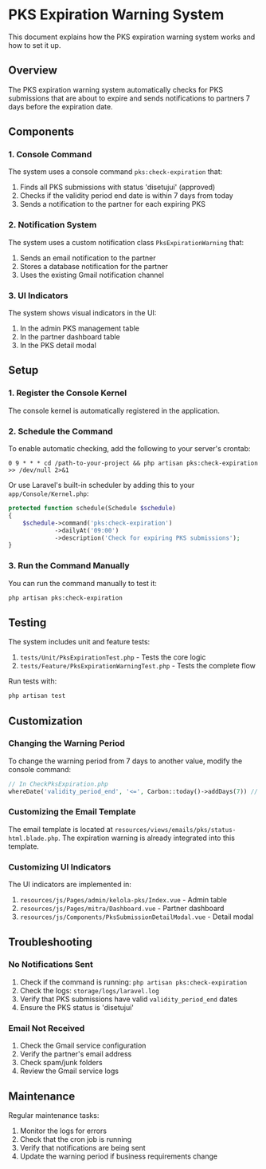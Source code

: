 # PKS Expiration Warning System

This document explains how the PKS expiration warning system works and how to set it up.

## Overview

The PKS expiration warning system automatically checks for PKS submissions that are about to expire and sends notifications to partners 7 days before the expiration date.

## Components

### 1. Console Command

The system uses a console command `pks:check-expiration` that:

1. Finds all PKS submissions with status 'disetujui' (approved)
2. Checks if the validity period end date is within 7 days from today
3. Sends a notification to the partner for each expiring PKS

### 2. Notification System

The system uses a custom notification class `PksExpirationWarning` that:

1. Sends an email notification to the partner
2. Stores a database notification for the partner
3. Uses the existing Gmail notification channel

### 3. UI Indicators

The system shows visual indicators in the UI:

1. In the admin PKS management table
2. In the partner dashboard table
3. In the PKS detail modal

## Setup

### 1. Register the Console Kernel

The console kernel is automatically registered in the application.

### 2. Schedule the Command

To enable automatic checking, add the following to your server's crontab:

```
0 9 * * * cd /path-to-your-project && php artisan pks:check-expiration >> /dev/null 2>&1
```

Or use Laravel's built-in scheduler by adding this to your `app/Console/Kernel.php`:

```php
protected function schedule(Schedule $schedule)
{
    $schedule->command('pks:check-expiration')
             ->dailyAt('09:00')
             ->description('Check for expiring PKS submissions');
}
```

### 3. Run the Command Manually

You can run the command manually to test it:

```bash
php artisan pks:check-expiration
```

## Testing

The system includes unit and feature tests:

1. `tests/Unit/PksExpirationTest.php` - Tests the core logic
2. `tests/Feature/PksExpirationWarningTest.php` - Tests the complete flow

Run tests with:

```bash
php artisan test
```

## Customization

### Changing the Warning Period

To change the warning period from 7 days to another value, modify the console command:

```php
// In CheckPksExpiration.php
whereDate('validity_period_end', '<=', Carbon::today()->addDays(7)) // Change 7 to your desired value
```

### Customizing the Email Template

The email template is located at `resources/views/emails/pks/status-html.blade.php`. The expiration warning is already integrated into this template.

### Customizing UI Indicators

The UI indicators are implemented in:

1. `resources/js/Pages/admin/kelola-pks/Index.vue` - Admin table
2. `resources/js/Pages/mitra/Dashboard.vue` - Partner dashboard
3. `resources/js/Components/PksSubmissionDetailModal.vue` - Detail modal

## Troubleshooting

### No Notifications Sent

1. Check if the command is running: `php artisan pks:check-expiration`
2. Check the logs: `storage/logs/laravel.log`
3. Verify that PKS submissions have valid `validity_period_end` dates
4. Ensure the PKS status is 'disetujui'

### Email Not Received

1. Check the Gmail service configuration
2. Verify the partner's email address
3. Check spam/junk folders
4. Review the Gmail service logs

## Maintenance

Regular maintenance tasks:

1. Monitor the logs for errors
2. Check that the cron job is running
3. Verify that notifications are being sent
4. Update the warning period if business requirements change